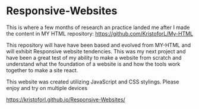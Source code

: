 # Responsive-Websites
This is where a few months of research an practice landed me after I made the content in MY HTML repository:
https://github.com/KristoforL/My-HTML

This repository will have have been based and evolved from MY-HTML and will exhibit Responsive website tendencies. This was my next project and have been a great test of my ability to make a website from scratch and understand what the foundation of a website is and how the tools work together to make a site react.

This website was created utilizing JavaScript and CSS stylings. Please enjoy and try on multiple devices

https://kristoforl.github.io/Responsive-Websites/

